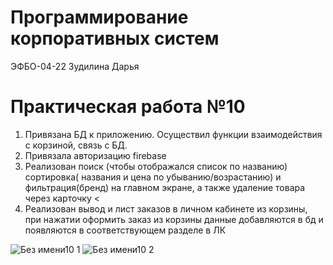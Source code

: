 # Программирование корпоративных систем

ЭФБО-04-22 Зудилина Дарья


# Практическая работа №10

1. Привязана БД к приложению. Осуществил функции взаимодействия с корзиной, связь с БД. <br>
2. Привязала авторизацию firebase  
3. Реализован поиск (чтобы отображался список по названию) сортировка( названия и цена по убыванию/возрастанию) и фильтрация(бренд) на главном экране, а также удаление товара через карточку <
4. Реализован вывод и лист заказов в личном кабинете из корзины, при нажатии оформить заказ из корзины данные добавляются в бд и появляются в соответствующем разделе в ЛК 

![Без имени10 1](https://github.com/user-attachments/assets/50db98b8-8228-4f4a-87c3-a678f578d904)
![Без имени10 2](https://github.com/user-attachments/assets/aa021930-4aba-4723-96e5-ce3722b88d6a)


